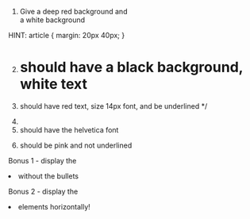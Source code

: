   1) Give <body> a deep red background and <article> a white background

HINT:
  article {
      margin: 20px 40px;
  }


  2) <h1> should have a black background, white text

  3) <p> should have red text, size 14px font, and be underlined */

  4) <li> should have the helvetica font

  5) <a> should be pink and not underlined

  Bonus 1 - display the <li> without the bullets

  Bonus 2 - display the <li> elements horizontally!
